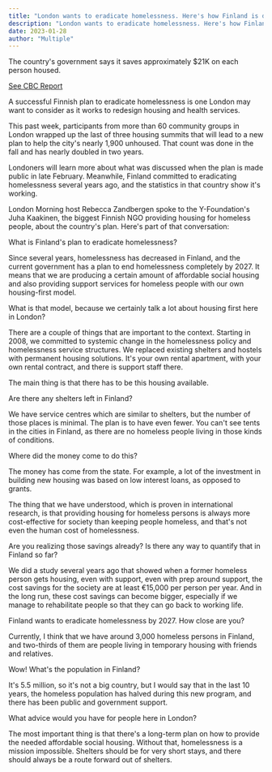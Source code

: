 ```yaml
---
title: "London wants to eradicate homelessness. Here's how Finland is doing it"
description: "London wants to eradicate homelessness. Here's how Finland is doing it"
date: 2023-01-28
author: "Multiple"
---
```


The country's government says it saves approximately $21K on each person housed.

<!-- excerpt -->

[See CBC Report](https://cbc.ca/news/canada/london/london-wants-to-eradicate-homelessness-here-s-how-finland-is-doing-it-1.6728398#:~:text=Since%20several%20years%2C%20homelessness%20has,our%20own%20housing%2Dfirst%20model.)

A successful Finnish plan to eradicate homelessness is one London may want to consider as it works to redesign housing and health services.

This past week, participants from more than 60 community groups in London wrapped up the last of three housing summits that will lead to a new plan to help the city's nearly 1,900 unhoused. That count was done in the fall and has nearly doubled in two years.

Londoners will learn more about what was discussed when the plan is made public in late February. Meanwhile, Finland committed to eradicating homelessness several years ago, and the statistics in that country show it's working.

London Morning host Rebecca Zandbergen spoke to the Y-Foundation's Juha Kaakinen, the biggest Finnish NGO providing housing for homeless people, about the country's plan. Here's part of that conversation:

What is Finland's plan to eradicate homelessness?

Since several years, homelessness has decreased in Finland, and the current government has a plan to end homelessness completely by 2027. It means that we are producing a certain amount of affordable social housing and also providing support services for homeless people with our own housing-first model.

What is that model, because we certainly talk a lot about housing first here in London?

There are a couple of things that are important to the context. Starting in 2008, we committed to systemic change in the homelessness policy and homelessness service structures. We replaced existing shelters and hostels with permanent housing solutions. It's your own rental apartment, with your own rental contract, and there is support staff there.

The main thing is that there has to be this housing available.

Are there any shelters left in Finland?

We have service centres which are similar to shelters, but the number of those places is minimal. The plan is to have even fewer. You can't see tents in the cities in Finland, as there are no homeless people living in those kinds of conditions.

Where did the money come to do this?

The money has come from the state. For example, a lot of the investment in building new housing was based on low interest loans, as opposed to grants.

The thing that we have understood, which is proven in international research, is that providing housing for homeless persons is always more cost-effective for society than keeping people homeless, and that's not even the human cost of homelessness.

Are you realizing those savings already? Is there any way to quantify that in Finland so far?

We did a study several years ago that showed when a former homeless person gets housing, even with support, even with prep around support, the cost savings for the society are at least €15,000 per person per year. And in the long run, these cost savings can become bigger, especially if we manage to rehabilitate people so that they can go back to working life.

Finland wants to eradicate homelessness by 2027. How close are you?

Currently, I think that we have around 3,000 homeless persons in Finland, and two-thirds of them are people living in temporary housing with friends and relatives.

Wow! What's the population in Finland?

It's 5.5 million, so it's not a big country, but I would say that in the last 10 years, the homeless population has halved during this new program, and there has been public and government support.

What advice would you have for people here in London?

The most important thing is that there's a long-term plan on how to provide the needed affordable social housing. Without that, homelessness is a mission impossible. Shelters should be for very short stays, and there should always be a route forward out of shelters.
